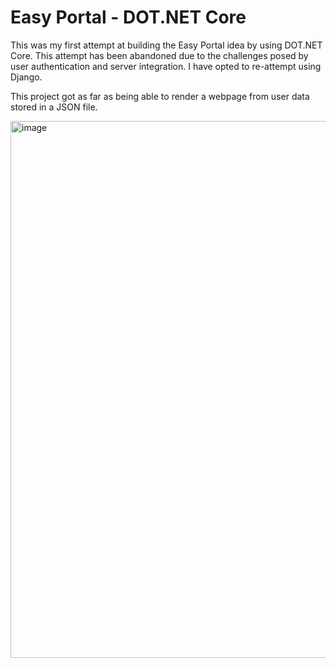 <h1> Easy Portal - DOT.NET Core</h1>

This was my first attempt at building the Easy Portal idea by using DOT.NET Core. This attempt has been abandoned due to the challenges posed by user authentication and server integration. I have opted to re-attempt using Django.

This project got as far as being able to render a webpage from user data stored in a JSON file.


<img width="859" alt="image" src="https://user-images.githubusercontent.com/8687753/179321518-3dbcfa41-d1c8-48f2-8be9-14b1946ce503.png">
